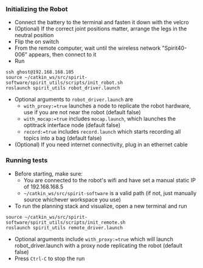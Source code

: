 ### Initializing the Robot
- Connect the battery to the terminal and fasten it down with the velcro
- (Optional) If the correct joint positions matter, arrange the legs in the neutral position
- Flip the on switch
- From the remote computer, wait until the wireless network "Spirit40-006" appears, then connect to it
- Run 
```
ssh ghost@192.168.168.105
source ~/catkin_ws/src/spirit-software/spirit_utils/scripts/init_robot.sh
roslaunch spirit_utils robot_driver.launch
```
- Optional arguments to `robot_driver.launch` are
  - `with_proxy:=true` launches a node to replicate the robot hardware, use if you are not near the robot (default false)
  - `with_mocap:=true` includes `mocap.launch`, which launches the optitrack interface node (default false)
  - `record:=true` includes `record.launch` which starts recording all topics into a bag (default false)
- (Optional) If you need internet connectivity, plug in an ethernet cable

### Running tests
- Before starting, make sure:
  - You are connected to the robot's wifi and have set a manual static IP of 192.168.168.5
  - `~/catkin_ws/src/spirit-software` is a valid path (if not, just manually source whichever workspace you use)
- To run the planning stack and visualize, open a new terminal and run 
```
source ~/catkin_ws/src/spirit-software/spirit_utils/scripts/init_remote.sh
roslaunch spirit_utils remote_driver.launch
```
- Optional arguments include `with_proxy:=true` which will launch robot_driver.launch with a proxy node replicating the robot (default false)
- Press `Ctrl-C` to stop the run
